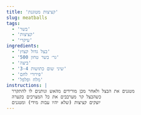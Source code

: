 ```yaml
---
title: 'קציצות מטוגנת'
slug: meatballs
tags:
  - 'בשר'
  - 'קציצות'
  - 'עיקרי'
ingredients:
  - 'בצל גדול קצוץ'
  - '500 גר׳ בשר טחון'
  - 'ביצה'
  - '3-4 שיני שום כתושות'
  - 'פירורי לחם'
  - 'מלח ופלפל'
instructions: |
  מטגנים את הבצל ולאחר מכן מורידים מהאש ונותנים לו להתקרר
  כשהבצל קר מערבבים את כל המצרכים בקערה
  יוצקים קציצות (שלא יהיו עבות מידי) ומטגנים
---
```

